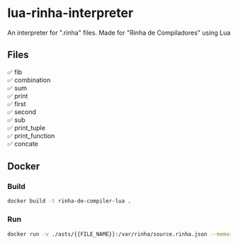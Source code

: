 # lua-rinha-interpreter

An interpreter for ".rinha" files. Made for "Rinha de Compiladores" using Lua

## Files

✅ fib <br/>
✅ combination <br/>
✅ sum <br/>
✅ print <br/>
✅ first <br/>
✅ second <br/>
✅ sub <br/>
✅ print_tuple <br/>
✅ print_function <br/>
✅ concate

## Docker

### Build

```bash
docker build -t rinha-de-compiler-lua .
```

### Run

```bash
docker run -v ./asts/{{FILE_NAME}}:/var/rinha/source.rinha.json --memory=2gb --cpus=2 rinha-de-compiler-lua
```
